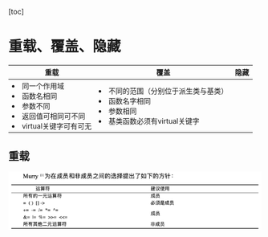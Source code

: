 
[toc]

# 重载、覆盖、隐藏

| 重载                                                         | 覆盖                                                            | 隐藏 |      
|------------------------------------------------------------|---------------------------------------------------------------|----|    
| <li>同一个作用域<li>函数名相同<li>参数不同<li>返回值可相同可不同<li>virtual关键字可有可无 | <li>不同的范围（分别位于派生类与基类）<li>函数名字相同<li>参数相同 <li>基类函数必须有virtual关键字 |    |

## 重载
![img_2.png](img_2.png)